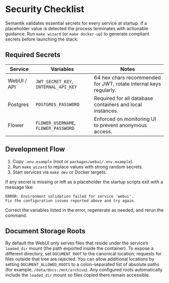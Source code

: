 # Security Checklist

Semantik validates essential secrets for every service at startup. If a placeholder value is detected the process terminates with actionable guidance. Run `make wizard` (or `make docker-up`) to generate compliant secrets before launching the stack.

## Required Secrets

| Service | Variables | Notes |
| --- | --- | --- |
| WebUI / API | `JWT_SECRET_KEY`, `INTERNAL_API_KEY` | 64 hex chars recommended for JWT, rotate internal keys regularly. |
| Postgres | `POSTGRES_PASSWORD` | Required for all database containers and local instances. |
| Flower | `FLOWER_USERNAME`, `FLOWER_PASSWORD` | Enforced on monitoring UI to prevent anonymous access. |

## Development Flow

1. Copy `.env.example` (root or `packages/webui/.env.example`).
2. Run `make wizard` to replace values with strong random secrets.
3. Start services via `make dev` or Docker targets.

If any secret is missing or left as a placeholder the startup scripts exit with a message like:

```
ERROR: Environment validation failed for service 'webui'.
Fix the configuration issues reported above and try again.
```

Correct the variables listed in the error, regenerate as needed, and rerun the command.

## Document Storage Roots

By default the WebUI only serves files that reside under the service’s `loaded_dir` mount (the path exported inside the container). To expose a different directory, set `DOCUMENT_ROOT` to the canonical location; requests for files outside that tree are rejected. You can allow additional locations by setting `DOCUMENT_ALLOWED_ROOTS` to a colon-separated list of absolute paths (for example, `/data/docs:/mnt/archive`). Any configured roots automatically include the `loaded_dir` mount so files copied there remain accessible.
